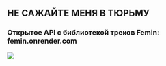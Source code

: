 ## НЕ САЖАЙТЕ МЕНЯ В ТЮРЬМУ
### Открытое API с библиотекой треков Femin: femin.onrender.com
![](https://github.com/user-attachments/assets/ad3cc5af-f50f-4f8c-973b-2f67f8cb3020)
